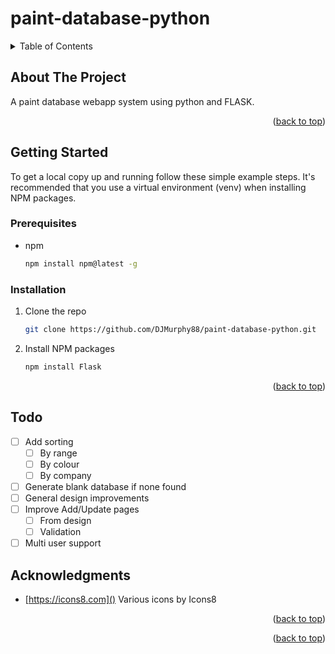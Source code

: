 # paint-database-python

<!-- TABLE OF CONTENTS -->
<details>
  <summary>Table of Contents</summary>
  <ol>
    <li>
      <a href="#about-the-project">About The Project</a>
    </li>
    <li>
      <a href="#getting-started">Getting Started</a>
      <ul>
        <li><a href="#prerequisites">Prerequisites</a></li>
        <li><a href="#installation">Installation</a></li>
      </ul>
    </li>
    <li><a href="#todo">Todo</a></li>
    <li><a href="#acknowledgments">Acknowledgments</a></li>
  </ol>
</details>


<!-- ABOUT THE PROJECT -->
## About The Project

A paint database webapp system using python and FLASK.

<p align="right">(<a href="#top">back to top</a>)</p>


<!-- GETTING STARTED -->
## Getting Started

To get a local copy up and running follow these simple example steps. 
It's recommended that you use a virtual environment (venv) when installing NPM packages.

### Prerequisites

* npm
  ```sh
  npm install npm@latest -g
  ```

### Installation

1. Clone the repo
   ```sh
   git clone https://github.com/DJMurphy88/paint-database-python.git
   ```

2. Install NPM packages
   ```sh
   npm install Flask
   ```

<p align="right">(<a href="#top">back to top</a>)</p>


<!-- TODO -->
## Todo

- [ ] Add sorting
  - [ ] By range
  - [ ] By colour
  - [ ] By company
- [ ] Generate blank database if none found
- [ ] General design improvements
- [ ] Improve Add/Update pages
    - [ ] From design
    - [ ] Validation
- [ ] Multi user support

<!-- ACKNOWLEDGMENTS -->
## Acknowledgments

* [https://icons8.com]() Various icons by Icons8


<p align="right">(<a href="#top">back to top</a>)</p>

<p align="right">(<a href="#top">back to top</a>)</p>